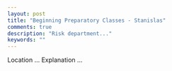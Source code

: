 ```yaml
---
layout: post
title: "Beginning Preparatory Classes - Stanislas"
comments: true
description: "Risk department..."
keywords: ""
---
```

Location ...
Explanation ...
